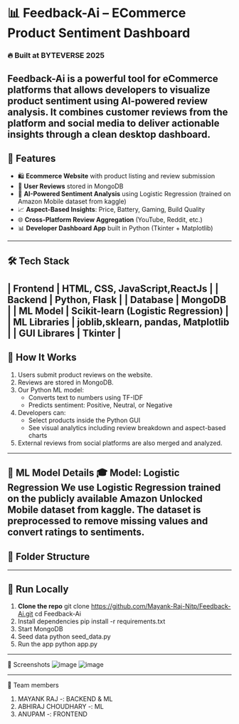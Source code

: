 # 📊 Feedback-Ai – ECommerce Product Sentiment Dashboard

### 🔥 Built at BYTEVERSE 2025

Feedback-Ai is a powerful tool for eCommerce platforms that allows developers to visualize product sentiment using AI-powered review analysis. It combines customer reviews from the platform and social media to deliver actionable insights through a clean desktop dashboard.
---

## 🚀 Features

- 🛍️ **Ecommerce Website** with product listing and review submission
- 💬 **User Reviews** stored in MongoDB
- 🤖 **AI-Powered Sentiment Analysis** using Logistic Regression (trained on Amazon Mobile dataset from kaggle)
- 📈 **Aspect-Based Insights**: Price, Battery, Gaming, Build Quality
- 🌐 **Cross-Platform Review Aggregation** (YouTube, Reddit, etc.)
- 📊 **Developer Dashboard App** built in Python (Tkinter + Matplotlib)

---

## 🛠️ Tech Stack

| Frontend     | HTML, CSS, JavaScript,ReactJs           |
| Backend      | Python, Flask                           |
| Database     | MongoDB                                 |
| ML Model     | Scikit-learn (Logistic Regression)      |
| ML Libraries | joblib,sklearn, pandas, Matplotlib      |
| GUI Librares | Tkinter                                 |
---

## 🧠 How It Works

1. Users submit product reviews on the website.
2. Reviews are stored in MongoDB.
3. Our Python ML model:
   - Converts text to numbers using TF-IDF
   - Predicts sentiment: Positive, Neutral, or Negative
4. Developers can:
   - Select products inside the Python GUI
   - See visual analytics including review breakdown and aspect-based charts
5. External reviews from social platforms are also merged and analyzed.

---

🤖 ML Model Details
🎓 Model: Logistic Regression
We use Logistic Regression trained on the publicly available Amazon Unlocked Mobile dataset from kaggle.
The dataset is preprocessed to remove missing values and convert ratings to sentiments.
---
## 📂 Folder Structure

---

## 🧪 Run Locally

1. **Clone the repo**
git clone https://github.com/Mayank-Raj-Nitp/Feedback-Ai.git
cd Feedback-Ai
2. Install dependencies
   pip install -r requirements.txt
3. Start MongoDB
4. Seed data
   python seed_data.py
5. Run the app
   python app.py

---
📸 Screenshots
![image](https://github.com/user-attachments/assets/44a023f2-53c0-4c7f-864e-876e665dbf70)
![image](https://github.com/user-attachments/assets/b735c9b3-2883-4afe-897f-018970eab21e)

---

🤝 Team members 
1. MAYANK RAJ -: BACKEND & ML
2. ABHIRAJ CHOUDHARY -: ML
3. ANUPAM -: FRONTEND




